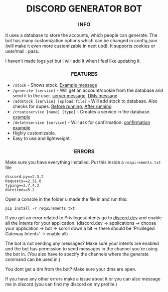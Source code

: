 <h1 align="center">
	  DISCORD GENERATOR BOT
</h1>

<h3 align="center">
	  INFO
</h3>

It uses a database to store the accounts, which people can generate. The bot has many customization options which can be changed in config.json (will make it even more customizable in next upd). It supports cookies or user/mail : pass.

I haven't made logs yet but i will add it when i feel like updating it.

<h3 align="center">
	  FEATURES

</h3>

* `/stock` - Shows stock. [Example message](https://github.com/Atluzka/account-gen-bot/assets/52002842/1b33211d-92a7-4b12-bed0-e0d49a38cdbd)
* `/generate [service]` - Will get an account/cookie from the database and send it to the user. [server message](https://github.com/Atluzka/account-gen-bot/assets/52002842/87d7ddb4-efbe-4b96-8e29-bc42e57e1d5e), [DMs message](https://github.com/Atluzka/account-gen-bot/assets/52002842/bfc7d186-5e71-42bd-a002-756640485abb)
* `/addstock [service] [upload file]` - Will add stock to database. Also checks for dupes. [Before running](https://github.com/Atluzka/account-gen-bot/assets/52002842/d9dea2fd-2e25-4bde-bace-e538da0118b0), [After running](https://github.com/Atluzka/account-gen-bot/assets/52002842/91764c4c-2ae5-4fab-9aff-6f3e37044e0b)
* `/createservice [name] [type]` - Creates a service in the database. [example](https://github.com/Atluzka/account-gen-bot/assets/52002842/77bfa2a1-23d3-401a-9a17-bda33724751d)
* `/deleteservice [service]` - Will ask for confirmation. [confirmation example](https://github.com/Atluzka/account-gen-bot/assets/52002842/771fb803-2388-487f-a8a8-6ea8c4a7312e)
* Highly customizable.
* Easy to use and lightweight.

<h3 align="center">
	  ERRORS

</h3>

Make sure you have everything installed. Put this inside a `requirements.txt` file
```
discord.py==2.3.2
Requests==2.31.0
typing==3.7.4.3
datetime==5.2
```
Open a console in the folder u made the file in and run this:
```
pip install -r requirements.txt
```

If you get an error related to Privileges/intents go to [discord.dev](https://discord.dev) and enable all the intents for your application. 
(discord.dev -> applications -> choose your application -> bot -> scroll down a bit -> there should be 'Privileged Gateway Intents' -> enable all)

The bot is not sending any messages? Make sure your intents are enabled and the bot has permission to send messages in the channel you're using the bot in. (You also have to specify the channels where the generate command can be used in.)

You dont get a dm from the bot? Make sure your dms are open.

If you have any other errors make a issue about it or you can also message me in discord (you can find my discord on my profile.)
